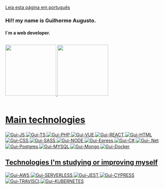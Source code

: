 [Leia esta página em português](https://github.com/Guilherme-px/Guilherme-px/blob/main/README-pt.md)
### Hi!! my name is Guilherme Augusto.
#### I´m a web developer.

##

<div>
  <a href="https://github.com/Guilherme-px">
  <img height="160em" src="https://github-readme-stats-sigma-five.vercel.app/api?username=Guilherme-px&show_icons=true&theme=react&include_all_commits=true&count_private=true"/>
  <img height="160em" src="https://github-readme-stats-sigma-five.vercel.app/api/top-langs/?username=Guilherme-px&layout=compact&langs_count=7&theme=react"/>
</div>
<div style="display: inline_block"><br>
  <h1>Main technologies</h1>
  <img align="center" alt="Gui-JS" src="https://img.shields.io/badge/JavaScript-323330?style=for-the-badge&logo=javascript&logoColor=F7DF1E">
  <img align="center" alt="Gui-TS" src="https://img.shields.io/badge/TypeScript-007ACC?style=for-the-badge&logo=typescript&logoColor=white">
  <img align="center" alt="Gui-PHP" src="https://img.shields.io/badge/PHP-777BB4?style=for-the-badge&logo=php&logoColor=white">
  <img align="center" alt="Gui-VUE" src="https://img.shields.io/badge/Vue.js-35495E?style=for-the-badge&logo=vue.js&logoColor=4FC08D">
  <img align="center" alt="Gui-REACT" src="https://img.shields.io/badge/React-20232A?style=for-the-badge&logo=react&logoColor=61DAFB">
  <img align="center" alt="Gui-HTML" src="https://img.shields.io/badge/HTML5-E34F26?style=for-the-badge&logo=html5&logoColor=white">
  <img align="center" alt="Gui-CSS" src="https://img.shields.io/badge/CSS3-1572B6?style=for-the-badge&logo=css3&logoColor=white">
  <img align="center" alt="Gui-SASS" src="https://img.shields.io/badge/Sass-CC6699?style=for-the-badge&logo=sass&logoColor=white">
  <img align="center" alt="Gui-NODE" src="https://img.shields.io/badge/Node.js-43853D?style=for-the-badge&logo=node.js&logoColor=white">
  <img align="center" alt="Gui-Epress" src="https://img.shields.io/badge/Express.js-404D59?style=for-the-badge">
  <img align="center" alt="Gui-C#" src="https://img.shields.io/badge/C%23-239120?style=for-the-badge&logo=c-sharp&logoColor=white">
  <img align="center" alt="Gui-.Net" src="https://img.shields.io/badge/.NET-5C2D91?style=for-the-badge&logo=.net&logoColor=white">
  <img align="center" alt="Gui-Postgres" src="https://img.shields.io/badge/PostgreSQL-316192?style=for-the-badge&logo=postgresql&logoColor=white">
  <img align="center" alt="Gui-MYSQL" src="https://img.shields.io/badge/MySQL-00000F?style=for-the-badge&logo=mysql&logoColor=white">
  <img align="center" alt="Gui-Mongo" src="https://img.shields.io/badge/MongoDB-4EA94B?style=for-the-badge&logo=mongodb&logoColor=white">
  <img align="center" alt="Gui-Docker" src="https://img.shields.io/badge/Docker-2496ED?style=for-the-badge&logo=docker&logoColor=white">
  <br>
  <h2>Technologies I'm studying or improving myself</h2>
  <img align="center" alt="Gui-AWS" src="https://img.shields.io/badge/Amazon_AWS-232F3E?style=for-the-badge&logo=amazon-aws&logoColor=white">
  <img align="center" alt="Gui-SERVERLESS" src="https://img.shields.io/badge/serverless-CC2927?style=for-the-badge&logo=serverless&logoColor=white">
  <img align="center" alt="Gui-JEST" src="https://img.shields.io/badge/jest-C63D14?style=for-the-badge&logo=jest&logoColor=white">
  <img align="center" alt="Gui-CYPRESS" src="https://img.shields.io/badge/cypress-4FC08D?style=for-the-badge&logo=cypress&logoColor=white">
  <img align="center" alt="Gui-TRAVISCI" src="https://img.shields.io/badge/Travis-E4D766?style=for-the-badge&logo=travis&logoColor=white">
  <img align="center" alt="Gui-KUBERNETES" src="https://img.shields.io/badge/Kubernetes-326DE6?style=for-the-badge&logo=kubernetes&logoColor=white">
</div>

<!--![snake animation](https://github.com/Guilherme-px/Guilherme-px/blob/output/github-contribution-grid-snake2.svg)-->
